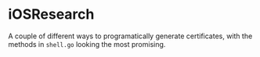 # iOSResearch

A couple of different ways to programatically generate certificates, with the methods in `shell.go` looking the most promising.
